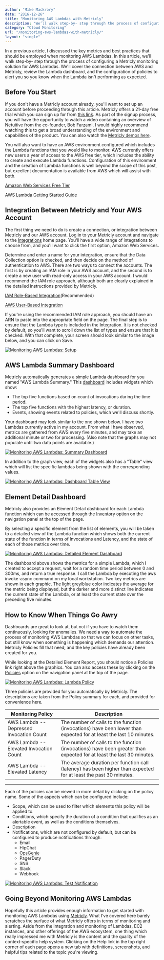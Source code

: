 ```yaml
---
author: "Mike Mackrory"
date: "2016-12-26"
title: "Monitoring AWS Lambdas with Metricly"
description: "We’ll walk step-by- step through the process of configuring Metricly for monitoring AWS Lambdas, including dashboards and alerting policies."
category: "Cloud Monitoring"
url: "/monitoring-aws-lambdas-with-metricly/"
layout: "single"
---
```


In a previous article, I discussed the key metrics and best practices that should be employed when monitoring AWS Lambdas. In this article, we'll walk step-by- step through the process of configuring a Metricly monitoring solution for AWS Lambdas. We'll cover the connection between AWS and Metricly, review the Lambda dashboard, and the configuration of policies to alert you so you know when the Lambda isn't performing as expected.

Before You Start
----------------

If you don't have a Metricly account already, you'll want to set up an account before proceeding through this article. Metricly offers a 21-day free trial which you can sign up for from [this link](/signup/). As part of the signup process, you will have the opportunity to watch a video containing an overview of Netuitive from the co-founder, Bob Farzami. I would highly recommend watching this to get a broad understanding of the environment and capabilities of the product. You can also watch the [Metricly demos here](/demo/).

You will also want to have an AWS environment configured which includes the Lambda functions that you would like to monitor. AWS currently offers new users a year of access to the AWS free tier, which includes the ability to create and execute Lambda functions. Configuration of this environment and the creation of Lambda functions is well beyond the scope of this post, but excellent documentation is available from AWS which will assist with both.

[Amazon Web Services Free Tier](https://aws.amazon.com/free/)

[AWS Lambda Getting Started Guide](http://docs.aws.amazon.com/lambda/latest/dg/welcome.html)

Integration Between Metricly and Your AWS Account
--------------------------------------------------

The first thing we need to do is create a connection, or integration between Metricly and our AWS account. Log in to your Metricly account and navigate to the [Integrations](https://app.netuitive.com/#/integrations) home page. You'll have a wide range of integrations to choose from, and you'll want to click the first option, Amazon Web Services.

Determine and enter a name for your integration, ensure that the Data Collection option is checked, and then decide on the method of authentication to AWS. There are two ways to connect the accounts. The first is by creating an IAM role in your AWS account, and the second is to create a new user with read-only access in your AWS account. I would recommend the IAM role approach, although both are clearly explained in the detailed instructions provided by Metricly.

[IAM Role-Based Integration](https://docs.metricly.com/integrations/aws-integration/aws-iam-installation/)(Recommended)

[AWS User-Based Integration](https://docs.metricly.com/integrations/aws-integration/)

If you're using the recommended IAM role approach, you should have an ARN to paste into the appropriate field on the page. The final step is to ensure that the Lambda type is included in the Integration. It is not checked by default, so you'll want to scroll down the list of types and ensure that it is checked. With that complete, your screen should look similar to the image below, and you can click on Save.

[![Monitoring AWS Lambdas: Setup](https://s3-us-west-2.amazonaws.com/com-netuitive-app-usw2-public/wp-content/uploads/2017/07/AWS-Setup.png)](https://s3-us-west-2.amazonaws.com/com-netuitive-app-usw2-public/wp-content/uploads/2017/07/AWS-Setup.png)

AWS Lambda Summary Dashboard
----------------------------

Metricly automatically generates a simple Lambda dashboard for you named "AWS Lambda Summary." This [dashboard](https://docs.metricly.com/data-visualization/dashboards/) includes widgets which show:

-   The top five functions based on count of invocations during the time period.
-   The top five functions with the highest latency, or duration.
-   Events, showing events related to policies, which we'll discuss shortly.

Your dashboard may look similar to the one shown below. I have two Lambdas currently active in my account. From what I have observed, metrics are gathered from AWS every five minutes, and may take an additional minute or two for processing. (Also note that the graphs may not populate until two data points are available.)

[![Monitoring AWS Lambdas: Summary Dashboard](https://s3-us-west-2.amazonaws.com/com-netuitive-app-usw2-public/wp-content/uploads/2017/07/Lambda-Summary-Dashboard.png)](https://s3-us-west-2.amazonaws.com/com-netuitive-app-usw2-public/wp-content/uploads/2017/07/Lambda-Summary-Dashboard.png)

In addition to the graph view, each of the widgets also has a "Table" view which will list the specific lambdas being shown with the corresponding values.

[![Monitoring AWS Lambdas: Dashboard Table View](https://s3-us-west-2.amazonaws.com/com-netuitive-app-usw2-public/wp-content/uploads/2017/07/Lambda-Monitoring-Dashboard-Table-View.png)](https://s3-us-west-2.amazonaws.com/com-netuitive-app-usw2-public/wp-content/uploads/2017/07/Lambda-Monitoring-Dashboard-Table-View.png)

Element Detail Dashboard
------------------------

Metricly also provides an Element Detail dashboard for each Lambda function which can be accessed through the [Inventory](https://docs.metricly.com/data-visualization/inventory/) option on the navigation panel at the top of the page.

By selecting a specific element from the list of elements, you will be taken to a detailed view of the Lambda function which shows both the current state of the function in terms of Invocations and Latency, and the state of each of those metrics over time.

[![Monitoring AWS Lambdas: Detailed Element Dashboard](https://s3-us-west-2.amazonaws.com/com-netuitive-app-usw2-public/wp-content/uploads/2017/07/Detailed-Element-Dashboard.png)](https://s3-us-west-2.amazonaws.com/com-netuitive-app-usw2-public/wp-content/uploads/2017/07/Detailed-Element-Dashboard.png)

The dashboard above shows the metrics for a simple Lambda, which I created to accept a request, wait for a random time period between 0 and 300ms, and return a true response. I call the Lambda by executing the aws invoke-async command on my local workstation. Two key metrics are shown in each graphic. The light grey/blue color indicates the average for the metric being displayed, but the darker and more distinct line indicates the current state of the Lambda, or at least the current state over the preceding five minutes.

How to Know When Things Go Awry
-------------------------------

Dashboards are great to look at, but not if you have to watch them continuously, looking for anomalies. We need a way to automate the process of monitoring AWS Lambdas so that we can focus on other tasks, but still know when something is happening which demands our attention. Metricly Policies fill that need, and the key policies have already been created for you.

While looking at the Detailed Element Report, you should notice a Policies link right above the graphics. You can also access these by clicking on the [Policies](https://docs.metricly.com/alerts-notifications/policies/) option on the navigation panel at the top of the page.

[![Monitoring AWS Lambdas: Lambda Policy](https://s3-us-west-2.amazonaws.com/com-netuitive-app-usw2-public/wp-content/uploads/2017/07/Element-Detail-Policies.png)](https://s3-us-west-2.amazonaws.com/com-netuitive-app-usw2-public/wp-content/uploads/2017/07/Element-Detail-Policies.png)

Three policies are provided for you automatically by Metricly. The descriptions are taken from the Policy summary for each, and provided for convenience here.

| Monitoring Policy | Description |
| --- | --- |
| AWS Lambda -- Depressed Invocation Count | The number of calls to the function (invocations) have been lower than expected for at least the last 10 minutes. |
| AWS Lambda -- Elevated Invocation Count | The number of calls to the function (invocations) have been greater than expected for at least the last 30 minutes. |
| AWS Lambda -- Elevated Latency | The average duration per function call (latency) has been higher than expected for at least the past 30 minutes. |

___
Each of the policies can be viewed in more detail by clicking on the policy name. Some of the aspects which can be configured include:

-   Scope, which can be used to filter which elements this policy will be applied to.
-   Conditions, which specify the duration of a condition that qualifies as an alertable event, as well as the conditions themselves.
-   Description
-   Notifications, which are not configured by default, but can be configured to produce notifications through:
    -   Email
    -   HipChat
    -   [OpsGenie](https://www.opsgenie.com/)
    -   PagerDuty
    -   SNS
    -   Slack
    -   Webhook

[![Monitoring AWS Lambdas: Test Notification](https://s3-us-west-2.amazonaws.com/com-netuitive-app-usw2-public/wp-content/uploads/2017/07/Test-Notification.png)](https://s3-us-west-2.amazonaws.com/com-netuitive-app-usw2-public/wp-content/uploads/2017/07/Test-Notification.png)

Going Beyond Monitoring AWS Lambdas
-----------------------------------

Hopefully this article provides enough information to get started with monitoring AWS Lambdas using [Metricly](/aws-cost-tool). What I've covered here barely scratches the surface of what Metricly offers in terms of monitoring and alerting. Aside from the integration and monitoring of Lambdas, EC2 instances, and other offerings of the AWS ecosystem, one thing which really impressed me with Metricly is the content and the quality of the context-specific help system. Clicking on the Help link in the top right corner of each page opens a new tab with definitions, screenshots, and helpful tips related to the topic you're viewing.
